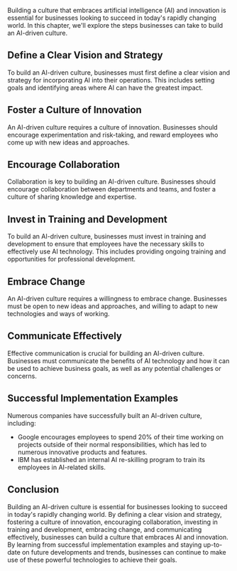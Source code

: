 
Building a culture that embraces artificial intelligence (AI) and innovation is essential for businesses looking to succeed in today's rapidly changing world. In this chapter, we'll explore the steps businesses can take to build an AI-driven culture.

Define a Clear Vision and Strategy
----------------------------------

To build an AI-driven culture, businesses must first define a clear vision and strategy for incorporating AI into their operations. This includes setting goals and identifying areas where AI can have the greatest impact.

Foster a Culture of Innovation
------------------------------

An AI-driven culture requires a culture of innovation. Businesses should encourage experimentation and risk-taking, and reward employees who come up with new ideas and approaches.

Encourage Collaboration
-----------------------

Collaboration is key to building an AI-driven culture. Businesses should encourage collaboration between departments and teams, and foster a culture of sharing knowledge and expertise.

Invest in Training and Development
----------------------------------

To build an AI-driven culture, businesses must invest in training and development to ensure that employees have the necessary skills to effectively use AI technology. This includes providing ongoing training and opportunities for professional development.

Embrace Change
--------------

An AI-driven culture requires a willingness to embrace change. Businesses must be open to new ideas and approaches, and willing to adapt to new technologies and ways of working.

Communicate Effectively
-----------------------

Effective communication is crucial for building an AI-driven culture. Businesses must communicate the benefits of AI technology and how it can be used to achieve business goals, as well as any potential challenges or concerns.

Successful Implementation Examples
----------------------------------

Numerous companies have successfully built an AI-driven culture, including:

* Google encourages employees to spend 20% of their time working on projects outside of their normal responsibilities, which has led to numerous innovative products and features.
* IBM has established an internal AI re-skilling program to train its employees in AI-related skills.

Conclusion
----------

Building an AI-driven culture is essential for businesses looking to succeed in today's rapidly changing world. By defining a clear vision and strategy, fostering a culture of innovation, encouraging collaboration, investing in training and development, embracing change, and communicating effectively, businesses can build a culture that embraces AI and innovation. By learning from successful implementation examples and staying up-to-date on future developments and trends, businesses can continue to make use of these powerful technologies to achieve their goals.
